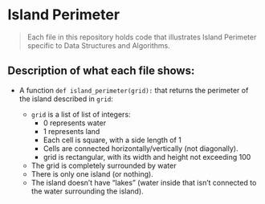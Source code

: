 # Island Perimeter
> Each file in this repository holds code that illustrates Island Perimeter
> specific to Data Structures and Algorithms.

## Description of what each file shows:
* A function `def island_perimeter(grid):` that returns the perimeter of the island described in `grid`:

	- `grid` is a list of list of integers:
		- 0 represents water
		- 1 represents land
		- Each cell is square, with a side length of 1
		- Cells are connected horizontally/vertically (not diagonally).
		- grid is rectangular, with its width and height not exceeding 100
	- The grid is completely surrounded by water
	- There is only one island (or nothing).
	- The island doesn’t have “lakes” (water inside that isn’t connected to the water surrounding the island).
